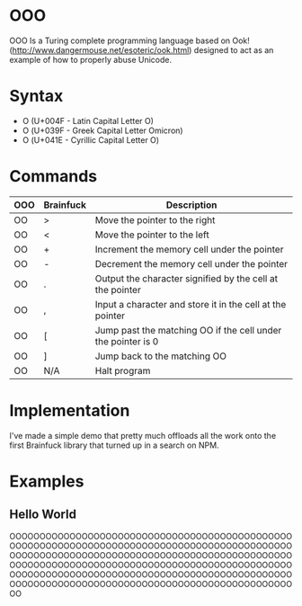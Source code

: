 # OOO
OΟО Is a Turing complete programming language based on Ook! (http://www.dangermouse.net/esoteric/ook.html) designed to act as an example of how to properly abuse Unicode.

# Syntax
- O (U+004F - Latin Capital Letter O)
- Ο (U+039F - Greek Capital Letter Omicron)
- О (U+041E - Cyrillic Capital Letter O)

# Commands
|OΟО|Brainfuck|Description|
|---|---------|-----------|
|OΟ|>|Move the pointer to the right|
|ΟO|<|Move the pointer to the left|
|OO|+|Increment the memory cell under the pointer|
|ОО|-|Decrement the memory cell under the pointer|
|ОO|.|Output the character signified by the cell at the pointer|
|OО|,|Input a character and store it in the cell at the pointer|
|ОΟ|[|Jump past the matching ΟО if the cell under the pointer is 0|
|ΟО|]|Jump back to the matching ОΟ|
|ΟΟ|N/A|Halt program|

# Implementation
I've made a simple demo that pretty much offloads all the work onto the first Brainfuck library that turned up in a search on NPM. 

# Examples
## Hello World
OΟOOOOOOOOOOOOOOOOOOОΟΟOOOOOOOOOOOOOOOOOOΟООΟОΟOОOOΟOOOOOOOOOOOOOOОΟΟOOOOOOOOOOΟООΟОΟOOOОOOOOOOOOOOOOOOOОOОOOOOOOOОOOΟOΟOΟOOOOOOOOOOOOOOOOОΟΟOOOOOOOOOOΟООΟОΟOОOOΟOΟOΟOOOOOOOOOOOOOOOOOOOOОΟΟOOOOOOOOOOOOOOOOOOOOΟООΟОΟOОООООООOΟOΟOΟOΟOОOOOOOOOОOОООООООООООООOОООООООООООООООООOOΟOΟOOОOΟΟ
